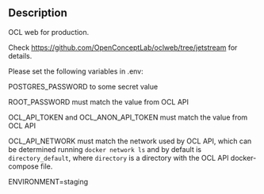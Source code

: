 ## Description

OCL web for production.

Check <https://github.com/OpenConceptLab/oclweb/tree/jetstream> for details.

Please set the following variables in .env:

POSTGRES_PASSWORD to some secret value

ROOT_PASSWORD must match the value from OCL API

OCL_API_TOKEN and OCL_ANON_API_TOKEN must match the value from OCL API

OCL_API_NETWORK must match the network used by OCL API, which can be determined running `docker network ls` and by default is `directory_default`, where
`directory` is a directory with the OCL API docker-compose file.

ENVIRONMENT=staging
